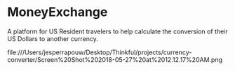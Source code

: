 # MoneyExchange
A platform for US Resident travelers to help calculate the conversion of their US Dollars to another currency.


file:///Users/jesperrapouw/Desktop/Thinkful/projects/currency-converter/Screen%20Shot%202018-05-27%20at%2012.12.17%20AM.png
